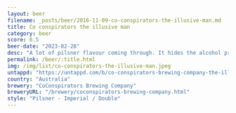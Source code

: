 ```yaml
---
layout: beer
filename: _posts/beer/2016-11-09-co-conspirators-the-illusive-man.md
title: Co conspirators the illusive man
category: beer
score: 6.5
beer-date: "2023-02-28"
desc: "A lot of pilsner flavour coming through. It hides the alcohol pretty well and does have some extra richness. But it’s a little bit like an average pilsner with extra booze"
permalink: /beer/:title.html
img: /img/list/co-conspirators-the-illusive-man.jpeg
untappd: "https://untappd.com/b/co-conspirators-brewing-company-the-illusive-man/5111410"
country: "Australia"
brewery: "CoConspirators Brewing Company"
breweryURL: "/brewery/coconspirators-brewing-company.html"
style: "Pilsner - Imperial / Double"
---
```

